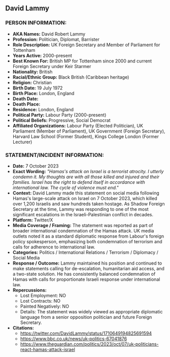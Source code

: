 ## David Lammy

### PERSON INFORMATION:
- **AKA Names:** David Robert Lammy
- **Profession:** Politician, Diplomat, Barrister
- **Role Description:** UK Foreign Secretary and Member of Parliament for Tottenham
- **Years Active:** 2000-present
- **Best Known For:** British MP for Tottenham since 2000 and current Foreign Secretary under Keir Starmer
- **Nationality:** British
- **Racial/Ethnic Group:** Black British (Caribbean heritage)
- **Religion:** Christian
- **Birth Date:** 19 July 1972
- **Birth Place:** London, England
- **Death Date:** 
- **Death Place:** 
- **Residence:** London, England
- **Political Party:** Labour Party (2000-present)
- **Political Beliefs:** Progressive, Social Democrat
- **Affiliated Organizations:** Labour Party (Elected Politician), UK Parliament (Member of Parliament), UK Government (Foreign Secretary), Harvard Law School (Former Student), Kings College London (Former Lecturer)

### STATEMENT/INCIDENT INFORMATION:
- **Date:** 7 October 2023
- **Exact Wording:** *"Hamas's attack on Israel is a terrorist atrocity. I utterly condemn it. My thoughts are with all those killed and injured and their families. Israel has the right to defend itself in accordance with international law. The cycle of violence must end."*
- **Context:** David Lammy made this statement on social media following Hamas's large-scale attack on Israel on 7 October 2023, which killed over 1,200 Israelis and saw hundreds taken hostage. As Shadow Foreign Secretary at the time, Lammy was responding to one of the most significant escalations in the Israeli-Palestinian conflict in decades.
- **Platform:** Twitter/X
- **Media Coverage / Framing:** The statement was reported as part of broader international condemnation of the Hamas attack. UK media outlets noted it as a standard diplomatic response from Labour's foreign policy spokesperson, emphasizing both condemnation of terrorism and calls for adherence to international law.
- **Categories:** Politics / International Relations / Terrorism / Diplomacy / Social Media
- **Response / Outcome:** Lammy maintained his position and continued to make statements calling for de-escalation, humanitarian aid access, and a two-state solution. He has consistently balanced condemnation of Hamas with calls for proportionate Israeli response under international law.
- **Repercussions:**
  - Lost Employment: NO
  - Lost Contracts: NO
  - Painted Negatively: NO
  - Details: The statement was widely viewed as appropriate diplomatic language from a senior opposition politician and future Foreign Secretary.
- **Citations:** 
  - https://twitter.com/DavidLammy/status/1710649194825691594
  - https://www.bbc.co.uk/news/uk-politics-67041876
  - https://www.theguardian.com/politics/2023/oct/07/uk-politicians-react-hamas-attack-israel